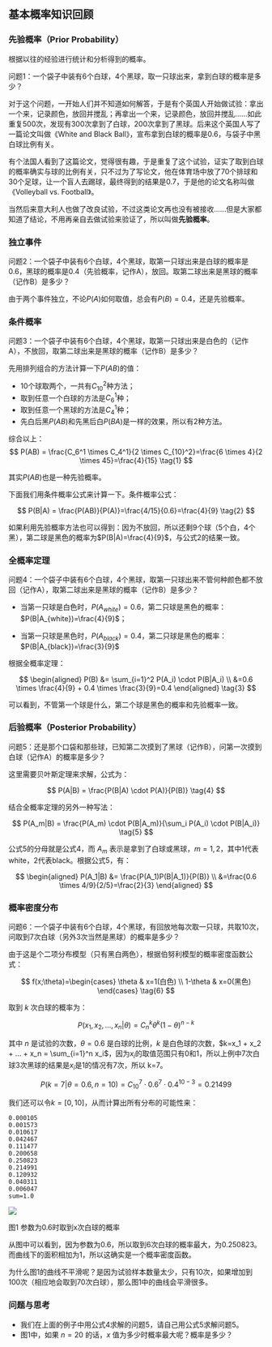 <!--Copyright © Microsoft Corporation. All rights reserved.
  适用于[License](https://github.com/Microsoft/ai-edu/blob/master/LICENSE.md)版权许可-->


## 基本概率知识回顾

### 先验概率（Prior Probability）

根据以往的经验进行统计和分析得到的概率。

问题1：一个袋子中装有6个白球，4个黑球，取一只球出来，拿到白球的概率是多少？

对于这个问题，一开始人们并不知道如何解答，于是有个英国人开始做试验：拿出一个来，记录颜色，放回并搅乱；再拿出一个来，记录颜色，放回并搅乱......如此重复500次，发现有300次拿到了白球，200次拿到了黑球。后来这个英国人写了一篇论文叫做《White and Black Ball》，宣布拿到白球的概率是0.6，与袋子中黑白球比例有关。

有个法国人看到了这篇论文，觉得很有趣，于是重复了这个试验，证实了取到白球的概率确实与球的比例有关，只不过为了写论文，他在体育场中放了70个排球和30个足球，让一个盲人去踢球，最终得到的结果是0.7，于是他的论文名称叫做《Volleyball vs. Football》。

当然后来意大利人也做了改良试验，不过这类论文再也没有被接收......但是大家都知道了结论，不用再亲自去做试验来验证了，所以叫做**先验概率**。

### 独立事件

问题2：一个袋子中装有6个白球，4个黑球，取第一只球出来是白球的概率是0.6，黑球的概率是0.4（先验概率，记作A），放回。取第二球出来是黑球的概率（记作B）是多少？

由于两个事件独立，不论$P(A)$如何取值，总会有$P(B)=0.4$，还是先验概率。

### 条件概率

问题3：一个袋子中装有6个白球，4个黑球，取第一只球出来是白色的（记作A），不放回，取第二球出来是黑球的概率（记作B）是多少？

先用排列组合的方法计算一下$P(AB)$的值：
- 10个球取两个，一共有$C^2_{10}$种方法；
- 取到任意一个白球的方法是$C_6^1$种；
- 取到任意一个黑球的方法是$C_4^1$种；
- 先白后黑$P(AB)$和先黑后白$P(BA)$是一样的效果，所以有2种方法。

综合以上：
$$
P(AB) = \frac{C_6^1 \times C_4^1}{2 \times C_{10}^2}=\frac{6 \times 4}{2 \times 45}=\frac{4}{15} \tag{1}
$$

其实$P(AB)$也是一种先验概率。

下面我们用条件概率公式来计算一下。条件概率公式：

$$
P(B|A) = \frac{P(AB)}{P(A)}=\frac{4/15}{0.6}=\frac{4}{9} \tag{2}
$$

如果利用先验概率方法也可以得到：因为不放回，所以还剩9个球（5个白，4个黑），第二球是黑色的概率为$P(B|A)=\frac{4}{9}$，与公式2的结果一致。

### 全概率定理

问题4：一个袋子中装有6个白球，4个黑球，取第一只球出来不管何种颜色都不放回（记作A），取第二球出来是黑球的概率（记作B）是多少？

- 当第一只球是白色时，$P(A_{white})=0.6$，第二只球是黑色的概率：$P(B|A_{white})=\frac{4}{9}$；

- 当第一只球是黑色时，$P(A_{black})=0.4$，第二只球是黑色的概率：$P(B|A_{black})=\frac{3}{9}$

根据全概率定理：

$$
\begin{aligned}
P(B) &= \sum_{i=1}^2 P(A_i) \cdot P(B|A_i) \\ 
&=0.6 \times \frac{4}{9} + 0.4 \times \frac{3}{9}=0.4
\end{aligned} \tag{3}
$$

可以看到，不管第一个球是什么，第二个球是黑色的概率和先验概率一致。

### 后验概率（Posterior Probability）

问题5：还是那个口袋和那些球，已知第二次摸到了黑球（记作B），问第一次摸到白球（记作A）的概率是多少？

这里需要贝叶斯定理来求解，公式为：

$$
P(A|B) = \frac{P(B|A) \cdot P(A)}{P(B)} \tag{4}
$$

结合全概率定理的另外一种写法：

$$
P(A_m|B) = \frac{P(A_m) \cdot P(B|A_m)}{\sum_i P(A_i) \cdot P(B|A_i)} \tag{5}
$$

公式5的分母就是公式4，而 $A_m$ 表示是拿到了白球或黑球，$m=1,2$，其中1代表white，2代表black。根据公式5，有：

$$
\begin{aligned}
P(A_1|B) &= \frac{P(A_1)P(B|A_1)}{P(B)} \\
&=\frac{0.6 \times 4/9}{2/5}=\frac{2}{3}
\end{aligned}
$$

### 概率密度分布

问题6：一个袋子中装有6个白球，4个黑球，有回放地每次取一只球，共取10次，问取到7次白球（另外3次当然是黑球）的概率是多少？

由于这是个二项分布模型（只有黑白两色），根据伯努利模型的概率密度函数公式：

$$
f(x;\theta)=\begin{cases} \theta & x=1(白色) \\ 1-\theta & x=0(黑色)  \end{cases} \tag{6}
$$

取到 $k$ 次白球的概率为：

$$
P(x_1,x_2,...,x_n|\theta) = C_n^k \theta^k (1-\theta)^{n-k} \tag{7}
$$

其中 $n$ 是试验的次数，$\theta=0.6$ 是白球的比例，$k$ 是白色球的次数，$k=x_1 + x_2 + ... + x_n = \sum_{i=1}^n x_i$，因为$x_i$的取值范围只有0和1，所以上例中7次白球3次黑球的结果是$x_i$是1的情况有7次，所以 k=7。

$$
P(k=7|\theta=0.6,n=10) = C_{10}^7 \cdot 0.6^7 \cdot 0.4^{10-3}=0.21499
$$

我们还可以令$k=[0,10]$，从而计算出所有分布的可能性来：

```
0.000105
0.001573
0.010617
0.042467
0.111477
0.200658
0.250823
0.214991
0.120932
0.040311
0.006047
sum=1.0
```

<img src="img/BernoulliDist.png"/>

图1 参数为0.6时取到x次白球的概率

从图中可以看到，因为参数为0.6，所以取到6次白球的概率最大，为0.250823。而曲线下的面积相加为1，所以这确实是一个概率密度函数。

为什么图1的曲线不平滑呢？是因为试验样本数量太少，只有10次，如果增加到100次（相应地会取到70次白球），那么图1中的曲线会平滑很多。

### 问题与思考

- 我们在上面的例子中用公式4求解的问题5，请自己用公式5求解问题5。
- 图1中，如果 $n=20$ 的话，$x$ 值为多少时概率最大呢？概率是多少？